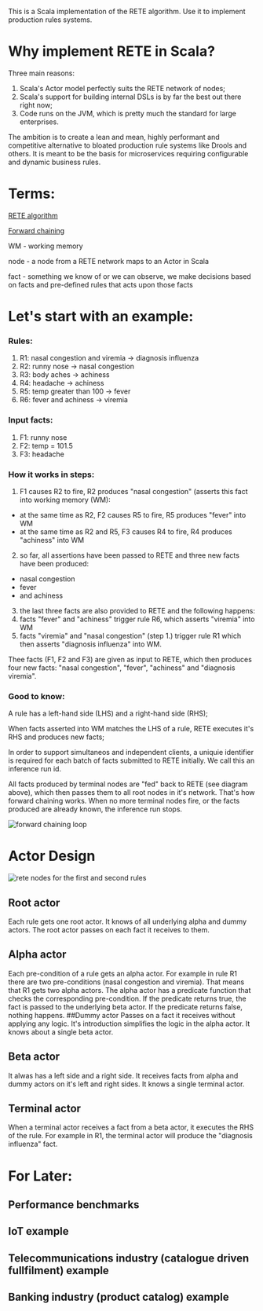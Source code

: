This is a Scala implementation of the RETE algorithm. Use it to implement production rules systems.

# Why implement RETE in Scala?
Three main reasons:
  1. Scala's Actor model perfectly suits the RETE network of nodes;
  2. Scala's support for building internal DSLs is by far the best out there right now;
  3. Code runs on the JVM, which is pretty much the standard for large enterprises.

The ambition is to create a lean and mean, highly performant and competitive alternative to bloated production rule systems like Drools and others. It is meant to be the basis for microservices requiring configurable and dynamic business rules.

# Terms:
[RETE algorithm](https://en.wikipedia.org/wiki/Rete_algorithm)

[Forward chaining](https://en.wikipedia.org/wiki/Forward_chaining)

WM - working memory

node - a node from a RETE network maps to an Actor in Scala

fact - something we know of or we can observe, we make decisions based on facts and pre-defined rules that acts upon those facts

# Let's start with an example:
       
### Rules:

1. R1: nasal congestion and viremia -> diagnosis influenza
2. R2: runny nose -> nasal congestion
3. R3: body aches -> achiness
4. R4: headache -> achiness
5. R5: temp greater than 100 -> fever
6. R6: fever and achiness -> viremia

### Input facts:

1. F1: runny nose
2. F2: temp = 101.5
3. F3: headache

### How it works in steps:

1. F1 causes R2 to fire, R2 produces "nasal congestion" (asserts this fact into working memory (WM):
  * at the same time as R2, F2 causes R5 to fire, R5 produces "fever" into WM
  * at the same time as R2 and R5, F3 causes R4 to fire, R4 produces "achiness" into WM
2. so far, all assertions have been passed to RETE and three new facts have been produced:
  * nasal congestion
  * fever 
  * and achiness
3. the last three facts are also provided to RETE and the following happens:
4. facts "fever" and "achiness" trigger rule R6, which asserts "viremia" into WM
5. facts "viremia" and "nasal congestion" (step 1.) trigger rule R1 which then asserts "diagnosis influenza" into WM.

Thee facts (F1, F2 and F3) are given as input to RETE, which then produces four new facts:
"nasal congestion", "fever", "achiness" and "diagnosis viremia".

### Good to know:

A rule has a left-hand side (LHS) and a right-hand side (RHS);

When facts asserted into WM matches the LHS of a rule, RETE executes it's RHS and produces new facts;

In order to support simultaneos and independent clients, a uniquie identifier is required for each batch of facts submitted to RETE initially. We call this an inference run id.

All facts produced by terminal nodes are "fed" back to RETE (see diagram above), which then passes them to all root nodes in it's network. That's how forward chaining works. When no more terminal nodes fire, or the facts produced are already known, the inference run stops.

![forward chaining loop](https://github.com/bridgeworks-nl/scala-rete/blob/master/doc/forward_chaining.png)

# Actor Design
![rete nodes for the first and second rules](https://github.com/bridgeworks-nl/scala-rete/blob/master/doc/rete_nodes.png)

## Root actor
Each rule gets one root actor. It knows of all underlying alpha and dummy actors. The root actor passes on each fact it receives to them.
## Alpha actor
Each pre-condition of a rule gets an alpha actor. For example in rule R1 there are two pre-conditions (nasal congestion and viremia). That means that R1 gets two alpha actors. The alpha actor has a predicate function that checks the corresponding pre-condition. If the predicate returns true, the fact is passed to the underlying beta actor. If the predicate returns false, nothing happens.
##Dummy actor
Passes on a fact it receives without applying any logic. It's introduction simplifies the logic in the alpha actor. It knows about a single beta actor.
## Beta actor
It alwas has a left side and a right side. It receives facts from alpha and dummy actors on it's left and right sides. It knows a single terminal actor.
## Terminal actor
When a terminal actor receives a fact from a beta actor, it executes the RHS of the rule. For example in R1, the terminal actor will produce the "diagnosis influenza" fact.

# For Later:
## Performance benchmarks
## IoT example
## Telecommunications industry (catalogue driven fullfilment) example
## Banking industry (product catalog) example
